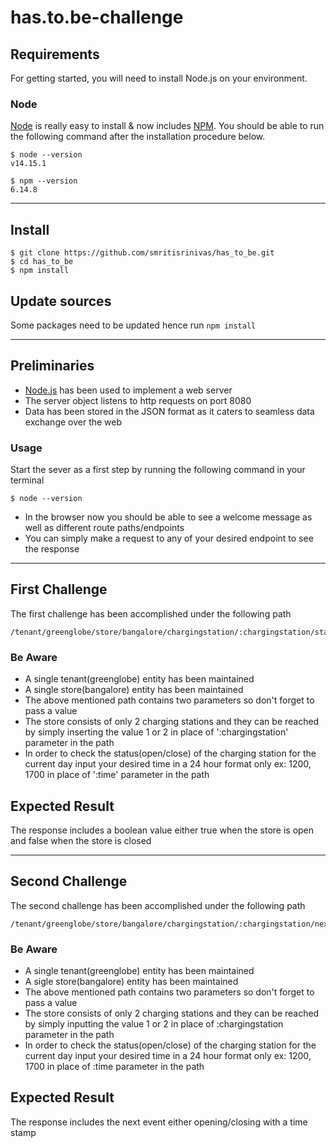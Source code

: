 # has.to.be-challenge



## Requirements

For getting started, you will need to install Node.js on your environment.

### Node

[Node](http://nodejs.org/) is really easy to install & now includes [NPM](https://npmjs.org/).
You should be able to run the following command after the installation procedure
below.

    $ node --version
    v14.15.1

    $ npm --version
    6.14.8

---

## Install

    $ git clone https://github.com/smritisrinivas/has_to_be.git
    $ cd has_to_be
    $ npm install

## Update sources

Some packages need to be updated hence run `npm install` 

---

## Preliminaries

- [Node.js](https://nodejs.org) has been used to implement a web server 
- The server object listens to http requests on port 8080
- Data has been stored in the JSON format as it caters to seamless data exchange over the web

### Usage

Start the sever as a first step by running the following command in your terminal 

    $ node --version


- In the browser now you should be able to see a welcome message as well as different route paths/endpoints
- You can simply make a request to any of your desired endpoint to see the response 

---

## First Challenge

The first challenge has been accomplished under the following path 

    /tenant/greenglobe/store/bangalore/chargingstation/:chargingstation/status/:time

### Be Aware 
 
- A single tenant(greenglobe) entity has been maintained 
- A single store(bangalore) entity has been maintained
- The above mentioned path contains two parameters so don't forget to pass a value
- The store consists of only 2 charging stations and they can be reached by simply inserting the value 1 or 2 in place of ':chargingstation' parameter in the path 
- In order to check the status(open/close) of the charging station for the current day input your desired time in a 24 hour format only ex: 1200, 1700 in place of ':time'       parameter in the path 
    
## Expected Result

The response includes a boolean value either true when the store is open and false when the store is closed 

---

## Second Challenge 

The second challenge has been accomplished under the following path 

    /tenant/greenglobe/store/bangalore/chargingstation/:chargingstation/nextevent/:time

### Be Aware 
 
- A single tenant(greenglobe) entity has been maintained 
- A sigle store(bangalore) entity has been maintained
- The above mentioned path contains two parameters so don't forget to pass a value
- The store consists of only 2 charging stations and they can be reached by simply inputting the value 1 or 2 in place of :chargingstation parameter in the path 
- In order to check the status(open/close) of the charging station for the current day input your desired time in a 24 hour format only ex: 1200, 1700 in place of :time       parameter in the path 
    
## Expected Result

The response includes the next event either opening/closing with a time stamp 







